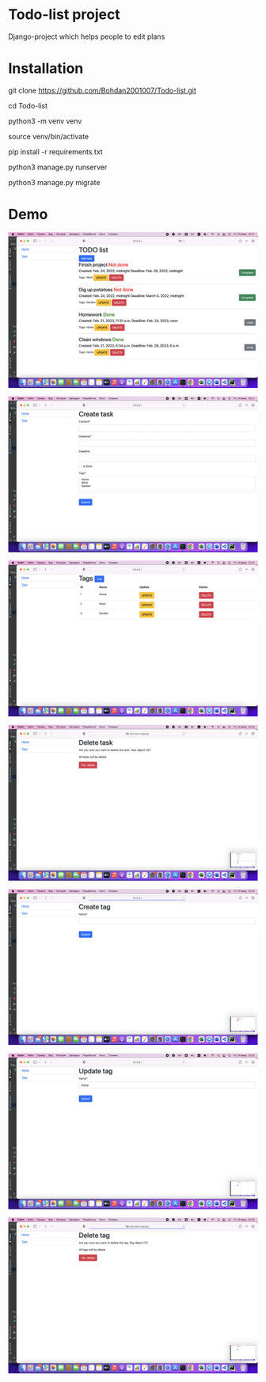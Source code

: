 # Todo-list project
Django-project which helps people to edit plans
# Installation

git clone https://github.com/Bohdan2001007/Todo-list.git

cd Todo-list

python3 -m venv venv

source venv/bin/activate

pip install -r requirements.txt

python3 manage.py runserver

python3 manage.py migrate

# Demo
![Page1](https://github.com/Bohdan2001007/Todo-list/blob/main/%D0%A1%D0%BD%D0%B8%D0%BC%D0%BE%D0%BA%20%D1%8D%D0%BA%D1%80%D0%B0%D0%BD%D0%B0%202023-02-24%20%D0%B2%2022.31.37.png)

![Page2](https://github.com/Bohdan2001007/Todo-list/blob/main/%D0%A1%D0%BD%D0%B8%D0%BC%D0%BE%D0%BA%20%D1%8D%D0%BA%D1%80%D0%B0%D0%BD%D0%B0%202023-02-24%20%D0%B2%2023.21.40.png)

![Page3](https://github.com/Bohdan2001007/Todo-list/blob/main/%D0%A1%D0%BD%D0%B8%D0%BC%D0%BE%D0%BA%20%D1%8D%D0%BA%D1%80%D0%B0%D0%BD%D0%B0%202023-02-24%20%D0%B2%2022.31.55.png)

![Page5](https://github.com/Bohdan2001007/Todo-list/blob/main/%D0%A1%D0%BD%D0%B8%D0%BC%D0%BE%D0%BA%20%D1%8D%D0%BA%D1%80%D0%B0%D0%BD%D0%B0%202023-02-24%20%D0%B2%2022.32.14.png)

![Page6](https://github.com/Bohdan2001007/Todo-list/blob/main/%D0%A1%D0%BD%D0%B8%D0%BC%D0%BE%D0%BA%20%D1%8D%D0%BA%D1%80%D0%B0%D0%BD%D0%B0%202023-02-24%20%D0%B2%2022.32.19.png)

![Page7](https://github.com/Bohdan2001007/Todo-list/blob/main/%D0%A1%D0%BD%D0%B8%D0%BC%D0%BE%D0%BA%20%D1%8D%D0%BA%D1%80%D0%B0%D0%BD%D0%B0%202023-02-24%20%D0%B2%2022.32.22.png)

![Page8](https://github.com/Bohdan2001007/Todo-list/blob/main/%D0%A1%D0%BD%D0%B8%D0%BC%D0%BE%D0%BA%20%D1%8D%D0%BA%D1%80%D0%B0%D0%BD%D0%B0%202023-02-24%20%D0%B2%2022.32.26.png)
